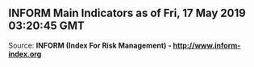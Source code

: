 ## INFORM Main Indicators as of Fri, 17 May 2019 03:20:45 GMT

Source: **INFORM (Index For Risk Management) - http://www.inform-index.org**